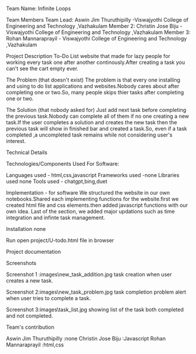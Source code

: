 Team Name: Infinite Loops

Team Members
Team Lead: Aswin Jim Thuruthipilly -Viswajyothi College of Engineering and Technology ,Vazhakulam
Member 2: Christin Jose Biju - Viswajyothi College of Engineering and Technology ,Vazhakulam
Member 3: Rohan Mannaraprayil - Viswajyothi College of Engineering and Technology ,Vazhakulam

Project Description
 To-Do List website that made for lazy people for working every task  one after another continously.After creating a task you can't see the cart empty ever.

The Problem (that doesn't exist)
    The problem is that every one installing and using to do list applications and websites.Nobody cares about after completing one or two.So, many people skips thier tasks after completing one or two.

The Solution (that nobody asked for)
    Just add next task before completing the previous task.Nobody can complete all of them if no one creating a new task.If the user completes a solution and creates the new task then the previous task will show in finished bar and created a task.So, even if a task completed ,a uncompleted task remains while not considering user's interest.

Technical Details

Technologies/Components Used
For Software:

Languages used - html,css,javascript
Frameworks used -none
Libraries used none
Tools used - chatgpt,bing,duet

Implementation -
for software
    We structured the website in our own notebooks.Shared each implementing  functions for the website.first we created html file and css elements.then added javascript functions with our own idea. Last of the section, we added major updations such as time integration and infinte task management.

Installation
none

Run
open project/U-todo.html file in browser

Project documentation


Screenshots

Screenshot 1 :images\new_task_addition.jpg
    task creation when user creates a new task.

Screenshot 2:images\new_task_problem.jpg
    task completion problem alert when user tries to complete a task.

Screenshot 3:images\task_list.jpg
    showing list of the task both completed and not completed.


Team's contribution

Aswin Jim Thuruthipilly :none
Christin Jose Biju :Javascript
Rohan Mannaraprayil :html,css


